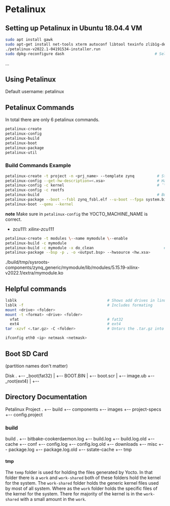 
# Petalinux

## Setting up Petalinux in Ubuntu 18.04.4 VM

``` bash
sudo apt install gawk
sudo apt-get install net-tools xterm autoconf libtool texinfo zlib1g-dev gcc-multilib build-essential libncurses5-dev zlib1g:i386
./petalinux-v2022.1-04191534-installer.run
sudo dpkg-reconfigure dash                                        # Select NO
```

...

## Using Petalinux 

Default username: petalinux

## Petalinux Commands

In total there are only 6 petalinux commands.

``` bash
petalinux-create
petalinux-config
petalinux-build
petalinux-boot
petalinux-package
petalinux-util
```

### Build Commands Example

``` bash
petalinux-create -t project -n <prj_name> --template zynq          # Starting petalinux project for Zynq
petalinux-config --get-hw-description=<.xsa>                       # Hardware description file generated by Vivado
petalinux-config -c kernel                                         # ¯\_(ツ)_/¯
petalinux-config -c rootfs
petalinux-build                                                    # Building project
petalinux-package --boot --fsbl zynq_fsbl.elf --u-boot --fpga system.bit --force
petalinux-boot --qemu --kernel
```
**note**
Make sure in `petalinux-config` the YOCTO_MACHINE_NAME is correct.
  - zcu111: *xilinx-zcu111*

``` bash
petalinux-create -t modules \--name mymodule \--enable
petalinux-build -c mymodule
petalinux-build -c mymodule -x do_clean                               # For compiling .ko
petalinux-package --bsp -p . -o <output.bsp> --hwsource <hw.xsa>
```
./build/tmp/sysroots-components/zynq_generic/mymodule/lib/modules/5.15.19-xilinx-v2022.1/extra/mymodule.ko

## Helpful commands 

``` bash
lsblk                                        # Shows add drives in linux
lsblk -f                                     # Includes formating
mount <drive> <folder>
mount -t <format> <drive> <folder>
  vfat                                       # fat32
  ext4                                       # ext4
tar -xzvf <.tar.gz> -C <folder>              # Untars the .tar.gz into <folder>

ifconfig eth0 <ip> netmask <netmask>
```

## Boot SD Card

(partition names don't matter)

Disk
.
+-- _boot(fat32)
|   +-- BOOT.BIN
|   +-- boot.scr
|   +-- image.ub
+-- _root(ext4)
|   +-- <extracted rootfs.tar.gz>




## Directory Documentation

Petalinux Project
.
+-- build
+-- components
+-- images
+-- project-specs
+-- config.project

### build 

build
.
+-- bitbake-cookerdaemon.log
+-- build.log
+-- build.log.old
+-- cache
+-- conf
+-- config.log
+-- config.log.old
+-- downloads
+-- misc
+-- package.log
+-- package.log.old
+-- sstate-cache
+-- tmp


#### tmp

The `temp` folder is used for holding the files generated by Yocto. In that folder there is a `work` and `work-shared` both of these folders hold the kernel for the system. The `work-shared` folder holds the generic kernel files used by most of all system. Where as the `work` folder holds the specific files of the kernel for the system. There for majority of the kernel is in the `work-shared` with a small amount in the `work`.
